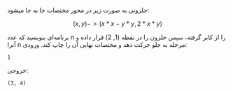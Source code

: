 حلزونی به صورت زیر در محور مختصات جا به جا میشود:

$$
(x, y) -> (x * x - y * y, 2 * x * y)
$$

برنامه‌ای بنویسید که عدد n را از کابر گرفته، سپس حلزون را در نقطه (1, 2) قرار داده و آنرا n مرحله به جلو حرکت دهد و مختصات نهایی آن را چاپ کند.
ورودی:

    1

خروجی:

    (3, 4)